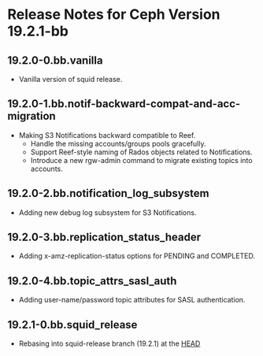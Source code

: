 # Release Notes for Ceph Version 19.2.1-bb

## 19.2.0-0.bb.vanilla

- Vanilla version of squid release.

## 19.2.0-1.bb.notif-backward-compat-and-acc-migration

- Making S3 Notifications backward compatible to Reef.
  - Handle the missing accounts/groups pools gracefully.
  - Support Reef-style naming of Rados objects related to Notifications.
  - Introduce a new rgw-admin command to migrate existing topics into accounts.

## 19.2.0-2.bb.notification_log_subsystem

- Adding new debug log subsystem for S3 Notifications.

## 19.2.0-3.bb.replication_status_header

- Adding x-amz-replication-status options for PENDING and COMPLETED.

## 19.2.0-4.bb.topic_attrs_sasl_auth

- Adding user-name/password topic attributes for SASL authentication.

## 19.2.1-0.bb.squid_release

- Rebasing into squid-release branch (19.2.1) at the [HEAD](https://github.com/ceph/ceph/commit/58a7fab8be0a062d730ad7da874972fd3fba59fb)

